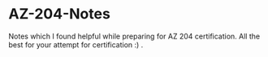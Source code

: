 # AZ-204-Notes
Notes which I found helpful while preparing for AZ 204 certification. All the best for your attempt for certification :) . 
